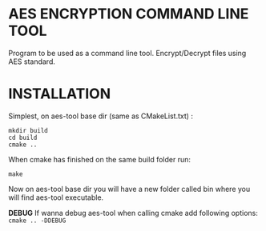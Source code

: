 # AES ENCRYPTION COMMAND LINE TOOL
Program to be used as a command line tool.
Encrypt/Decrypt files using AES standard.

# INSTALLATION
Simplest, on aes-tool base dir (same as CMakeList.txt) :

```
mkdir build
cd build
cmake ..
```

When cmake has finished on the same build folder run:

```
make
```

Now on aes-tool base dir you will have a new folder called bin where you will find aes-tool executable.

**DEBUG**
If wanna debug aes-tool when calling cmake add following options:
```cmake .. -DDEBUG```
